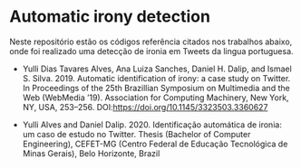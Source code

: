 # Automatic irony detection
Neste repositório estão os códigos referência citados nos trabalhos abaixo, onde foi realizado uma detecção de ironia em Tweets da lingua portuguesa. 

* Yulli Dias Tavares Alves, Ana Luiza Sanches, Daniel H. Dalip, and Ismael S. Silva. 2019. Automatic identification of irony: a case study on Twitter. In Proceedings of the 25th Brazillian Symposium on Multimedia and the Web (WebMedia ’19). Association for Computing Machinery, New York, NY, USA, 253–256. DOI:https://doi.org/10.1145/3323503.3360627

* Yulli Alves and Daniel Dalip. 2020. Identificação automática de ironia: um caso de estudo no Twitter. Thesis (Bachelor of Computer Engineering), CEFET-MG (Centro Federal de Educação Tecnológica de Minas Gerais), Belo Horizonte, Brazil
